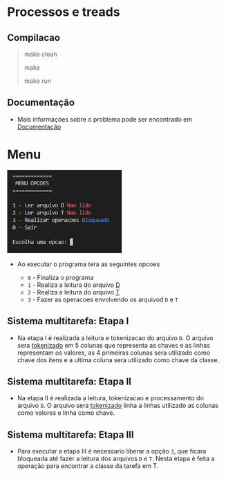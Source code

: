 # Processos e treads

## Compilacao

> make clean
>
> make
>
> make run

## Documentação

- Mais informações sobre o problema pode ser encontrado em [Documentação](https://github.com/danieldiv/processos-e-treads/blob/main/README-DOC.md)

# Menu

![Scrennshot](src/files/imgs/menuPrincipal.png)

- Ao executar o programa tera as seguintes opcoes

  - `0` - Finaliza o programa
  - `1` - Realiza a leitura do arquivo [D](https://github.com/danieldiv/processos-e-treads/blob/main/src/files/D.csv)
  - `2` - Realiza a leitura do arquivo [T](https://github.com/danieldiv/processos-e-treads/blob/main/src/files/D.csv)
  - `3` - Fazer as operacoes envolvendo os arquivod `D` e `T`

## Sistema multitarefa: Etapa I

- Na etapa I é realizada a leitura e tokenizacao do arquivo `D`. O arquivo sera [tokenizado](https://github.com/danieldiv/processos-e-treads/blob/main/src/util.hpp#L39) em 5 colunas que representa as chaves e as linhas representam os valores, as 4 primeiras colunas sera utilizado como chave dos itens e a ultima coluna sera utilizado como chave da classe.

## Sistema multitarefa: Etapa II

- Na etapa II é realizada a leitura, tokenizacao e processamento do arquivo `D`. O arquivo sera [tokenizado](https://github.com/danieldiv/processos-e-treads/blob/main/src/util.hpp#L77) linha a linhas utilizado as colunas como valores e linha como chave.

## Sistema multitarefa: Etapa III

- Para executar a etapa III é necessario liberar a opção `3`, que ficara bloqueada até fazer a leitura dos arquivos `D` e `T`. Nesta etapa é feita a operação para encontrar a classe da tarefa em T.
